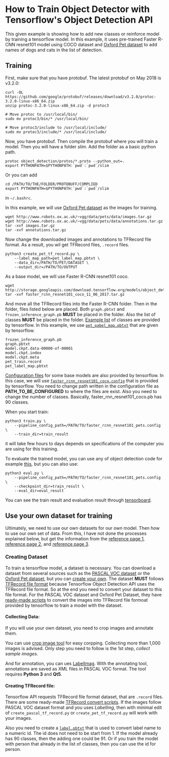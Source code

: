 <!--
waggle_topic=IGNORE
-->

# How to Train Object Detector with Tensorflow's Object Detection API

This given example is showing how to add new classes or reinforce model by training a tensorflow model. In this example, it uses pre-trained Faster R-CNN resnet101 model using COCO dataset and [Oxford Pet dataset](http://www.robots.ox.ac.uk/~vgg/data/pets/) to add names of dogs and cats in the list of detection.

## Training

First, make sure that you have protobuf. The latest protobuf on May 2018 is v3.2.0:
```
curl -OL https://github.com/google/protobuf/releases/download/v3.2.0/protoc-3.2.0-linux-x86_64.zip
unzip protoc-3.2.0-linux-x86_64.zip -d protoc3

# Move protoc to /usr/local/bin/
sudo mv protoc3/bin/* /usr/local/bin/

# Move protoc3/include to /usr/local/include/
sudo mv protoc3/include/* /usr/local/include/
```

Now, you have protobuf. Then compile the protobuf where you will train a model. Then you will have a folder *slim*. Add the folder as a basic python path.
```
protoc object_detection/protos/*.proto --python_out=.
export PYTHONPATH=$PYTHONPATH:`pwd`:`pwd`/slim
```

Or you can add 
```
cd /PATH/TO/THE/FOLDER/PROTOBUFF/COMPLIED
export PYTHONPATH=$PYTHONPATH:`pwd`:`pwd`/slim
```
in ```~/.bashrc```.

In this example, we will use [Oxford Pet dataset](http://www.robots.ox.ac.uk/~vgg/data/pets/) as the images for training.
```
wget http://www.robots.ox.ac.uk/~vgg/data/pets/data/images.tar.gz
wget http://www.robots.ox.ac.uk/~vgg/data/pets/data/annotations.tar.gz
tar -xvf images.tar.gz
tar -xvf annotations.tar.gz
```

Now change the downloaded images and annotations to TFRecord file format. As a result, you wil get TFRecord files, ```.record``` files.

```
python3 create_pet_tf_record.py \
    --label_map_path=pet_label_map.pbtxt \
    --data_dir=/PATH/TO/PET/DATASET \
    --output_dir=/PATH/TO/OUTPUT
```

As a base model, we will use Faster R-CNN resnet101 coco.

```
wget http://storage.googleapis.com/download.tensorflow.org/models/object_detection/faster_rcnn_resnet101_coco_11_06_2017.tar.gz
tar -xvf faster_rcnn_resnet101_coco_11_06_2017.tar.gz
```

And move all the TFRecord files into the Faster R-CNN folder. Then in the folder, files listed below are placed. Both ```graph.pbtxt``` and ```frozen_inference_graph.pb``` **MUST** be placed in the folder. Also the list of classes **MUST** be placed in the folder. [Example list](https://github.com/tensorflow/models/tree/master/research/object_detection/data) of classes are provided by tensorflow. In this example, we use [```pet_pabel_map.pbtxt```](https://github.com/tensorflow/models/blob/master/research/object_detection/data/pet_label_map.pbtxt) that are given by tensorflow.
```
frozen_inference_graph.pb
graph.pbtxt
model.ckpt.data-00000-of-00001
model.ckpt.index
model.ckpt.meta
pet_train.record
pet_label_map.pbtxt
```

[Configuration files](https://github.com/tensorflow/models/tree/master/research/object_detection/samples/configs) for some base models are also provided by tensorflow. In this case, we will use [```faster_rcnn_resnet101_coco.config```](https://github.com/tensorflow/models/blob/master/research/object_detection/samples/configs/faster_rcnn_resnet101_coco.config) that is provided by tensorflow. You need to change path written in the configuration file as **PATH_TO_BE_CONFIGURED** to where the files are exist. Also you need to change the number of classes. Basically, faster_rnn_resnet101_coco.pb has 90 classes.

When you start train:
```
python3 train.py \
    --pipeline_config_path=/PATH/TO/faster_rcnn_resnet101_pets.config \
    --train_dir=train_result
```
it will take few hours to days depends on specifications of the computer you are using for this training.

To evaluate the trained model, you can use any of object detection code for example [this](https://github.com/waggle-sensor/plugin_manager/blob/master/plugins/image_detector/training/tf_test.py), but you can also use:
```# From the tensorflow/models/ directory
python3 eval.py \
    --pipeline_config_path=/PATH/TO/faster_rcnn_resnet101_pets.config \
    --checkpoint_dir=train_result \
    --eval_dir=eval_result
```

You can see the train result and evaluation result through [tensorboard](https://www.tensorflow.org/programmers_guide/summaries_and_tensorboard).


## Use your own dataset for training

Ultimately, we need to use our own datasets for our own model. Then how to use our own set of data. From this, I have not done the processes explained below, but get the information from the [reference page 1](https://github.com/tensorflow/models/blob/master/research/object_detection/g3doc/using_your_own_dataset.md), [reference page 2](https://towardsdatascience.com/how-to-train-your-own-object-detector-with-tensorflows-object-detector-api-bec72ecfe1d9), and [reference page 3](https://towardsdatascience.com/building-a-toy-detector-with-tensorflow-object-detection-api-63c0fdf2ac95).

### Creating Dataset

To train a tensorflow model, a dataset is necessary. You can download a dataset from several sources such as the [PASCAL VOC dataset](http://host.robots.ox.ac.uk/pascal/VOC/) or the [Oxford Pet dataset](http://www.robots.ox.ac.uk/~vgg/data/pets/), but you can [create your own](https://github.com/tensorflow/models/blob/master/research/object_detection/g3doc/using_your_own_dataset.md). The dataset **MUST** follows [TFRecord file format](https://www.tensorflow.org/api_guides/python/python_io#tfrecords_format_details) because Tensorflow Object Detection API uses the TFRecord file format. So at the end you need to convert your dataset to this file format. For the PASCAL VOC dataset and Oxford Pet Dataset, they have [ready-made scripts](https://github.com/tensorflow/models/tree/master/research/object_detection/dataset_tools) to convert the images into TFRecord file formoat provided by tensorflow to train a model with the dataset.

#### Collecting Data:

If you will use your own dataset, you need to crop images and annotate them. 

You can use [crop image tool](https://github.com/waggle-sensor/plugin_manager/blob/master/plugins/image_detector_hog/training/README.md) for easy corpping. Collecting more than 1,000 images is advised. Only step you need to follow is the 1st step, *collect sample images*. 

And for annotation, you can ues [LabelImag](https://github.com/tzutalin/labelImg). With the annotating tool, annotations are saved as XML files in PASCAL VOC format. The tool requires **Python 3** and **Qt5**.

#### Creating TFRecord file:

Tensorflow API requests TFRecord file format dataset, that are ```.record``` files. There are some ready-made [TFRecord convert scripts](https://github.com/tensorflow/models/tree/master/research/object_detection/dataset_tools). If the images follow PASCAL VOC dataset format and you uses *LabelImg*, then with minimal edit of ```create_pascal_tf_record.py``` or ```create_pet_tf_record.py``` will work with your images.

Also you need to create a [```label.pbtxt```](https://github.com/tensorflow/models/tree/master/research/object_detection/data) that is used to convert label name to a numeric id. The id does not need to be start from 1. If the model already has 90 classes, then the adding one could be 91. Or if you train the model with person that already in the list of classes, then you can use the id for person.









